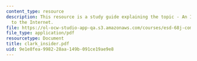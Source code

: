 ```yaml
---
content_type: resource
description: This resource is a study guide explaining the topic - An Insider's Guide
  to the Internet.
file: https://ol-ocw-studio-app-qa.s3.amazonaws.com/courses/esd-68j-communications-and-information-policy-spring-2006/9e1e8fea998228aa149b091ce19ae9e8_clark_insider.pdf
file_type: application/pdf
resourcetype: Document
title: clark_insider.pdf
uid: 9e1e8fea-9982-28aa-149b-091ce19ae9e8
---
```

